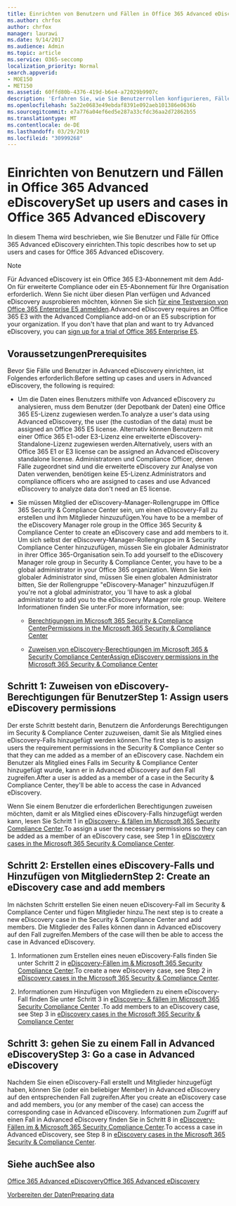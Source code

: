 ```yaml
---
title: Einrichten von Benutzern und Fällen in Office 365 Advanced eDiscovery
ms.author: chrfox
author: chrfox
manager: laurawi
ms.date: 9/14/2017
ms.audience: Admin
ms.topic: article
ms.service: O365-seccomp
localization_priority: Normal
search.appverid:
- MOE150
- MET150
ms.assetid: 60ffd80b-4376-419d-b6e4-a72029b9907c
description: 'Erfahren Sie, wie Sie Benutzerrollen konfigurieren, Fälle erstellen und Benutzer zu Fällen in Office 365 Advanced eDiscovery zuweisen.  '
ms.openlocfilehash: 5a22e0683e49ebdaf8391e092aeb101386e0636b
ms.sourcegitcommit: e7a776a04ef6ed5e287a33cfdc36aa2d72862b55
ms.translationtype: MT
ms.contentlocale: de-DE
ms.lasthandoff: 03/29/2019
ms.locfileid: "30999268"
---
```

# <a name="set-up-users-and-cases-in-office-365-advanced-ediscovery"></a><span data-ttu-id="28f42-103">Einrichten von Benutzern und Fällen in Office 365 Advanced eDiscovery</span><span class="sxs-lookup"><span data-stu-id="28f42-103">Set up users and cases in Office 365 Advanced eDiscovery</span></span>

<span data-ttu-id="28f42-104">In diesem Thema wird beschrieben, wie Sie Benutzer und Fälle für Office 365 Advanced eDiscovery einrichten.</span><span class="sxs-lookup"><span data-stu-id="28f42-104">This topic describes how to set up users and cases for Office 365 Advanced eDiscovery.</span></span>
  
> [!NOTE]
> <span data-ttu-id="28f42-p101">Für Advanced eDiscovery ist ein Office 365 E3-Abonnement mit dem Add-On für erweiterte Compliance oder ein E5-Abonnement für Ihre Organisation erforderlich. Wenn Sie nicht über diesen Plan verfügen und Advanced eDiscovery ausprobieren möchten, können Sie sich [für eine Testversion von Office 365 Enterprise E5 anmelden](https://go.microsoft.com/fwlink/p/?LinkID=698279).</span><span class="sxs-lookup"><span data-stu-id="28f42-p101">Advanced eDiscovery requires an Office 365 E3 with the Advanced Compliance add-on or an E5 subscription for your organization. If you don't have that plan and want to try Advanced eDiscovery, you can [sign up for a trial of Office 365 Enterprise E5](https://go.microsoft.com/fwlink/p/?LinkID=698279).</span></span> 
  
## <a name="prerequisites"></a><span data-ttu-id="28f42-107">Voraussetzungen</span><span class="sxs-lookup"><span data-stu-id="28f42-107">Prerequisites</span></span>

<span data-ttu-id="28f42-108">Bevor Sie Fälle und Benutzer in Advanced eDiscovery einrichten, ist Folgendes erforderlich:</span><span class="sxs-lookup"><span data-stu-id="28f42-108">Before setting up cases and users in Advanced eDiscovery, the following is required:</span></span>
  
- <span data-ttu-id="28f42-109">Um die Daten eines Benutzers mithilfe von Advanced eDiscovery zu analysieren, muss dem Benutzer (der Depotbank der Daten) eine Office 365 E5-Lizenz zugewiesen werden.</span><span class="sxs-lookup"><span data-stu-id="28f42-109">To analyze a user's data using Advanced eDiscovery, the user (the custodian of the data) must be assigned an Office 365 E5 license.</span></span> <span data-ttu-id="28f42-110">Alternativ können Benutzern mit einer Office 365 E1-oder E3-Lizenz eine erweiterte eDiscovery-Standalone-Lizenz zugewiesen werden.</span><span class="sxs-lookup"><span data-stu-id="28f42-110">Alternatively, users with an Office 365 E1 or E3 license can be assigned an Advanced eDiscovery standalone license.</span></span> <span data-ttu-id="28f42-111">Administratoren und Compliance Officer, denen Fälle zugeordnet sind und die erweiterte eDiscovery zur Analyse von Daten verwenden, benötigen keine E5-Lizenz.</span><span class="sxs-lookup"><span data-stu-id="28f42-111">Administrators and compliance officers who are assigned to cases and use Advanced eDiscovery to analyze data don't need an E5 license.</span></span> 
    
- <span data-ttu-id="28f42-112">Sie müssen Mitglied der eDiscovery-Manager-Rollengruppe im Office 365 Security &amp; Compliance Center sein, um einen eDiscovery-Fall zu erstellen und ihm Mitglieder hinzuzufügen.</span><span class="sxs-lookup"><span data-stu-id="28f42-112">You have to be a member of the eDiscovery Manager role group in the Office 365 Security &amp; Compliance Center to create an eDiscovery case and add members to it.</span></span> <span data-ttu-id="28f42-113">Um sich selbst der eDiscovery-Manager-Rollengruppe im &amp; Security Compliance Center hinzuzufügen, müssen Sie ein globaler Administrator in ihrer Office 365-Organisation sein.</span><span class="sxs-lookup"><span data-stu-id="28f42-113">To add yourself to the eDiscovery Manager role group in Security &amp; Compliance Center, you have to be a global administrator in your Office 365 organization.</span></span> <span data-ttu-id="28f42-114">Wenn Sie kein globaler Administrator sind, müssen Sie einen globalen Administrator bitten, Sie der Rollengruppe "eDiscovery-Manager" hinzuzufügen.</span><span class="sxs-lookup"><span data-stu-id="28f42-114">If you're not a global administrator, you 'll have to ask a global administrator to add you to the eDiscovery Manager role group.</span></span> <span data-ttu-id="28f42-115">Weitere Informationen finden Sie unter:</span><span class="sxs-lookup"><span data-stu-id="28f42-115">For more information, see:</span></span>
    
  - [<span data-ttu-id="28f42-116">Berechtigungen im Microsoft 365 Security &amp; Compliance Center</span><span class="sxs-lookup"><span data-stu-id="28f42-116">Permissions in the Microsoft 365 Security &amp; Compliance Center</span></span>](permissions-in-the-security-and-compliance-center.md)
    
  - [<span data-ttu-id="28f42-117">Zuweisen von eDiscovery-Berechtigungen im Microsoft 365 &amp; Security Compliance Center</span><span class="sxs-lookup"><span data-stu-id="28f42-117">Assign eDiscovery permissions in the Microsoft‍ 365 Security &amp; Compliance Center</span></span>](assign-ediscovery-permissions.md)
    
## <a name="step-1-assign-users-ediscovery-permissions"></a><span data-ttu-id="28f42-118">Schritt 1: Zuweisen von eDiscovery-Berechtigungen für Benutzer</span><span class="sxs-lookup"><span data-stu-id="28f42-118">Step 1: Assign users eDiscovery permissions</span></span>

<span data-ttu-id="28f42-119">Der erste Schritt besteht darin, Benutzern die Anforderungs Berechtigungen im Security &amp; Compliance Center zuzuweisen, damit Sie als Mitglied eines eDiscovery-Falls hinzugefügt werden können.</span><span class="sxs-lookup"><span data-stu-id="28f42-119">The first step is to assign users the requirement permissions in the Security &amp; Compliance Center so that they can me added as a member of an eDiscovery case.</span></span> <span data-ttu-id="28f42-120">Nachdem ein Benutzer als Mitglied eines Falls im Security &amp; Compliance Center hinzugefügt wurde, kann er in Advanced eDiscovery auf den Fall zugreifen.</span><span class="sxs-lookup"><span data-stu-id="28f42-120">After a user is added as a member of a case in the Security &amp; Compliance Center, they'll be able to access the case in Advanced eDiscovery.</span></span>
  
<span data-ttu-id="28f42-121">Wenn Sie einem Benutzer die erforderlichen Berechtigungen zuweisen möchten, damit er als Mitglied eines eDiscovery-Falls hinzugefügt werden kann, lesen Sie Schritt 1 in [eDiscovery- &amp; fällen im Microsoft 365 Security Compliance Center](ediscovery-cases.md#step-1-assign-ediscovery-permissions-to-potential-case-members).</span><span class="sxs-lookup"><span data-stu-id="28f42-121">To assign a user the necessary permissions so they can be added as a member of an eDiscovery case, see Step 1 in [eDiscovery cases in the Microsoft 365 Security &amp; Compliance Center](ediscovery-cases.md#step-1-assign-ediscovery-permissions-to-potential-case-members).</span></span>
  
## <a name="step-2-create-an-ediscovery-case-and-add-members"></a><span data-ttu-id="28f42-122">Schritt 2: Erstellen eines eDiscovery-Falls und Hinzufügen von Mitgliedern</span><span class="sxs-lookup"><span data-stu-id="28f42-122">Step 2: Create an eDiscovery case and add members</span></span>

<span data-ttu-id="28f42-123">Im nächsten Schritt erstellen Sie einen neuen eDiscovery-Fall im Security &amp; Compliance Center und fügen Mitglieder hinzu.</span><span class="sxs-lookup"><span data-stu-id="28f42-123">The next step is to create a new eDiscovery case in the Security &amp; Compliance Center and add members.</span></span> <span data-ttu-id="28f42-124">Die Mitglieder des Falles können dann in Advanced eDiscovery auf den Fall zugreifen.</span><span class="sxs-lookup"><span data-stu-id="28f42-124">Members of the case will then be able to access the case in Advanced eDiscovery.</span></span>
  
1. <span data-ttu-id="28f42-125">Informationen zum Erstellen eines neuen eDiscovery-Falls finden Sie unter Schritt 2 in [eDiscovery-Fällen im &amp; Microsoft 365 Security Compliance Center](ediscovery-cases.md#step-2-create-a-new-case).</span><span class="sxs-lookup"><span data-stu-id="28f42-125">To create a new eDiscovery case, see Step 2 in [eDiscovery cases in the Microsoft 365 Security &amp; Compliance Center](ediscovery-cases.md#step-2-create-a-new-case).</span></span>
    
2. <span data-ttu-id="28f42-126">Informationen zum Hinzufügen von Mitgliedern zu einem eDiscovery-Fall finden Sie unter Schritt 3 in [eDiscovery- &amp; fällen im Microsoft 365 Security Compliance Center](ediscovery-cases.md#step-3-add-members-to-a-case) .</span><span class="sxs-lookup"><span data-stu-id="28f42-126">To add members to an eDiscovery case, see Step 3 in [eDiscovery cases in the Microsoft 365 Security &amp; Compliance Center](ediscovery-cases.md#step-3-add-members-to-a-case)</span></span>
    
## <a name="step-3-go-a-case-in-advanced-ediscovery"></a><span data-ttu-id="28f42-127">Schritt 3: gehen Sie zu einem Fall in Advanced eDiscovery</span><span class="sxs-lookup"><span data-stu-id="28f42-127">Step 3: Go a case in Advanced eDiscovery</span></span>

<span data-ttu-id="28f42-128">Nachdem Sie einen eDiscovery-Fall erstellt und Mitglieder hinzugefügt haben, können Sie (oder ein beliebiger Member) in Advanced eDiscovery auf den entsprechenden Fall zugreifen.</span><span class="sxs-lookup"><span data-stu-id="28f42-128">After you create an eDiscovery case and add members, you (or any member of the case) can access the corresponding case in Advanced eDiscovery.</span></span> <span data-ttu-id="28f42-129">Informationen zum Zugriff auf einen Fall in Advanced eDiscovery finden Sie in Schritt 8 in [eDiscovery-Fällen im &amp; Microsoft 365 Security Compliance Center](ediscovery-cases.md#step-8-go-to-the-case-in-advanced-ediscovery).</span><span class="sxs-lookup"><span data-stu-id="28f42-129">To access a case in Advanced eDiscovery, see Step 8 in [eDiscovery cases in the Microsoft 365 Security &amp; Compliance Center](ediscovery-cases.md#step-8-go-to-the-case-in-advanced-ediscovery).</span></span>
  
## <a name="see-also"></a><span data-ttu-id="28f42-130">Siehe auch</span><span class="sxs-lookup"><span data-stu-id="28f42-130">See also</span></span>

[<span data-ttu-id="28f42-131">Office 365 Advanced eDiscovery</span><span class="sxs-lookup"><span data-stu-id="28f42-131">Office 365 Advanced eDiscovery</span></span>](office-365-advanced-ediscovery.md)
  
[<span data-ttu-id="28f42-132">Vorbereiten der Daten</span><span class="sxs-lookup"><span data-stu-id="28f42-132">Preparing data</span></span>](prepare-data-for-advanced-ediscovery.md)
 